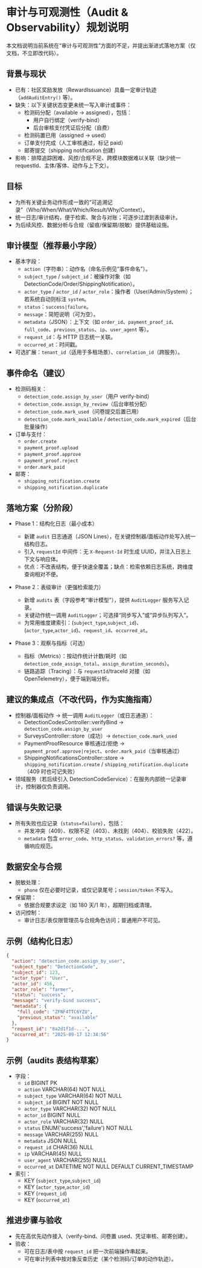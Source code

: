 # 审计与可观测性（Audit & Observability）规划说明

本文档说明当前系统在“审计与可观测性”方面的不足，并提出渐进式落地方案（仅文档，不立即改代码）。

## 背景与现状
- 已有：社区奖励发放（RewardIssuance）具备一定审计轨迹（`addAuditEntry()` 等）。
- 缺失：以下关键状态变更未统一写入审计或事件：
  - 检测码分配（available → assigned），包括：
    - 用户自行绑定（verify-bind）
    - 后台审核支付凭证后分配（自费）
  - 检测码置已用（assigned → used）
  - 订单支付完成（人工审核通过，标记 paid）
  - 邮寄提交（shipping notification 创建）
- 影响：排障追踪困难、风控/合规不足、跨模块数据难以关联（缺少统一 requestId、主体/客体、动作与上下文）。

## 目标
- 为所有关键业务动作形成一致的“可追溯记录”（Who/When/What/Which/Result/Why/Context）。
- 统一日志/审计结构，便于检索、聚合与对账；可逐步过渡到表级审计。
- 为后续风控、数据分析与合规（留痕/保留期/脱敏）提供基础设施。

## 审计模型（推荐最小字段）
- 基本字段：
  - `action`（字符串）：动作名（命名示例见“事件命名”）。
  - `subject_type` / `subject_id`：被操作对象（如 DetectionCode/Order/ShippingNotification）。
  - `actor_type` / `actor_id` / `actor_role`：操作者（User/Admin/System）；若系统自动则标注 `system`。
  - `status`：`success|failure`。
  - `message`：简短说明（可为空）。
  - `metadata`（JSON）：上下文（如 `order_id`、`payment_proof_id`、`full_code`、`previous_status`、`ip`、`user_agent` 等）。
  - `request_id`：与 HTTP 日志统一关联。
  - `occurred_at`：时间戳。
- 可选扩展：`tenant_id`（适用于多租场景）、`correlation_id`（跨服务）。

## 事件命名（建议）
- 检测码相关：
  - `detection_code.assign_by_user`（用户 verify-bind）
  - `detection_code.assign_by_review`（后台审核分配）
  - `detection_code.mark_used`（问卷提交后置已用）
  - `detection_code.mark_available` / `detection_code.mark_expired`（后台批量操作）
- 订单与支付：
  - `order.create`
  - `payment_proof.upload`
  - `payment_proof.approve`
  - `payment_proof.reject`
  - `order.mark_paid`
- 邮寄：
  - `shipping_notification.create`
  - `shipping_notification.duplicate`

## 落地方案（分阶段）
- Phase 1：结构化日志（最小成本）
  - 新建 `audit` 日志通道（JSON Lines），在关键控制器/面板动作处写入统一结构日志。
  - 引入 `requestId` 中间件：无 `X-Request-Id` 时生成 UUID，并注入日志上下文与响应体。
  - 优点：不改表结构，便于快速全覆盖；缺点：检索依赖日志系统，跨维度查询相对不便。

- Phase 2：表级审计（更强检索能力）
  - 新增 `audits` 表（字段参考“审计模型”），提供 `AuditLogger` 服务写入记录。
  - 关键动作统一调用 `AuditLogger`；可选择“同步写入”或“异步队列写入”。
  - 为常用维度建索引：(`subject_type`,`subject_id`)、(`actor_type`,`actor_id`)、`request_id`、`occurred_at`。

- Phase 3：观察与指标（可选）
  - 指标（Metrics）：按动作统计计数/耗时（如 `detection_code_assign_total`、`assign_duration_seconds`）。
  - 链路追踪（Tracing）：与 `requestId`/traceId 对接（如 OpenTelemetry），便于端到端分析。

## 建议的集成点（不改代码，作为实施指南）
- 控制器/面板动作 → 统一调用 `AuditLogger`（或日志通道）：
  - DetectionCodesController::verifyBind → `detection_code.assign_by_user`
  - SurveysController::store（成功）→ `detection_code.mark_used`
  - PaymentProofResource 审核通过/拒绝 → `payment_proof.approve|reject`、`order.mark_paid`（当审核通过）
  - ShippingNotificationsController::store → `shipping_notification.create` / `shipping_notification.duplicate`（409 时也可记失败）
- 领域服务（若后续引入 DetectionCodeService）：在服务内部统一记录审计，控制器仅负责调用。

## 错误与失败记录
- 所有失败也应记录（`status=failure`），包括：
  - 并发冲突（409）、权限不足（403）、未找到（404）、校验失败（422）。
  - `metadata` 包含 `error_code`、`http_status`、`validation_errors?` 等，遵循响应规范。

## 数据安全与合规
- 脱敏处理：
  - `phone` 仅在必要时记录，或仅记录尾号；`session/token` 不写入。
- 保留期：
  - 依据合规要求设定（如 180 天/1 年），超期归档或清理。
- 访问控制：
  - 审计日志/表仅限管理员与合规角色访问；普通用户不可见。

## 示例（结构化日志）
```json
{
  "action": "detection_code.assign_by_user",
  "subject_type": "DetectionCode",
  "subject_id": 123,
  "actor_type": "User",
  "actor_id": 456,
  "actor_role": "farmer",
  "status": "success",
  "message": "verify-bind success",
  "metadata": {
    "full_code": "ZFNF4TTC6YZU",
    "previous_status": "available"
  },
  "request_id": "8a2d1f1d-...",
  "occurred_at": "2025-09-17 12:34:56"
}
```

## 示例（audits 表结构草案）
- 字段：
  - `id` BIGINT PK
  - `action` VARCHAR(64) NOT NULL
  - `subject_type` VARCHAR(64) NOT NULL
  - `subject_id` BIGINT NOT NULL
  - `actor_type` VARCHAR(32) NOT NULL
  - `actor_id` BIGINT NULL
  - `actor_role` VARCHAR(32) NULL
  - `status` ENUM('success','failure') NOT NULL
  - `message` VARCHAR(255) NULL
  - `metadata` JSON NULL
  - `request_id` CHAR(36) NULL
  - `ip` VARCHAR(45) NULL
  - `user_agent` VARCHAR(255) NULL
  - `occurred_at` DATETIME NOT NULL DEFAULT CURRENT_TIMESTAMP
- 索引：
  - KEY (`subject_type`,`subject_id`)
  - KEY (`actor_type`,`actor_id`)
  - KEY (`request_id`)
  - KEY (`occurred_at`)

## 推进步骤与验收
- 先在高优先动作接入（verify-bind、问卷置 used、凭证审核、邮寄创建）。
- 验收：
  - 可在日志/表中按 `request_id` 把一次前端操作串起来。
  - 可在审计列表中按对象反查历史（某个检测码/订单的动作轨迹）。

